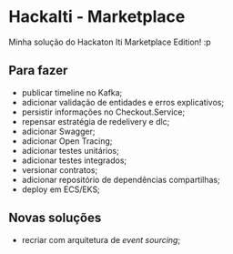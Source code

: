 # HackaIti - Marketplace

Minha solução do Hackaton Iti Marketplace Edition! :p

##  Para fazer

- publicar timeline no Kafka;
- adicionar validação de entidades e erros explicativos;
- persistir informações no Checkout.Service;
- repensar estratégia de redelivery e dlc;
- adicionar Swagger;
- adicionar Open Tracing;
- adicionar testes unitários;
- adicionar testes integrados;
- versionar contratos;
- adicionar repositório de dependências compartilhas;
- deploy em ECS/EKS;

## Novas soluções

- recriar com arquitetura de *event sourcing*;
